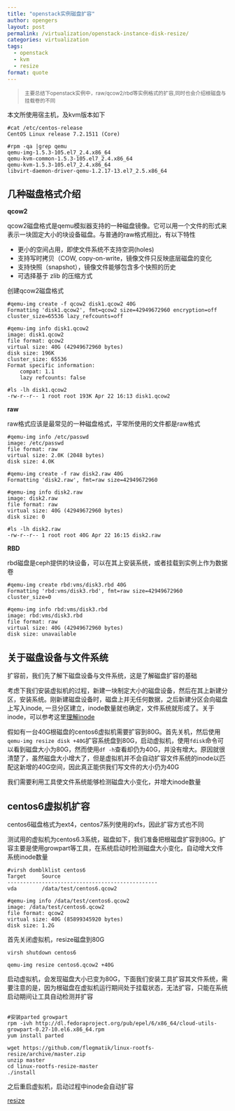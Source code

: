 ```yaml
---
title: "openstack实例磁盘扩容"
author: opengers
layout: post
permalink: /virtualization/openstack-instance-disk-resize/
categories: virtualization
tags:
  - openstack
  - kvm
  - resize
format: quote
---
```


><small>主要总结下openstack实例中，raw/qcow2/rbd等实例格式的扩容,同时也会介绍根磁盘与挂载卷的不同</small>    

本文所使用宿主机，及kvm版本如下     

``` shell
#cat /etc/centos-release
CentOS Linux release 7.2.1511 (Core) 

#rpm -qa |grep qemu
qemu-img-1.5.3-105.el7_2.4.x86_64
qemu-kvm-common-1.5.3-105.el7_2.4.x86_64
qemu-kvm-1.5.3-105.el7_2.4.x86_64
libvirt-daemon-driver-qemu-1.2.17-13.el7_2.5.x86_64
```

## 几种磁盘格式介绍      

**qcow2**  

qcow2磁盘格式是qemu模拟器支持的一种磁盘镜像。它可以用一个文件的形式来表示一块固定大小的块设备磁盘。与普通的raw格式相比，有以下特性

* 更小的空间占用，即使文件系统不支持空洞(holes)     
* 支持写时拷贝（COW, copy-on-write，镜像文件只反映底层磁盘的变化   
* 支持快照（snapshot），镜像文件能够包含多个快照的历史   
* 可选择基于 zlib 的压缩方式     

创建qcow2磁盘格式      

``` shell
#qemu-img create -f qcow2 disk1.qcow2 40G
Formatting 'disk1.qcow2', fmt=qcow2 size=42949672960 encryption=off cluster_size=65536 lazy_refcounts=off 

#qemu-img info disk1.qcow2 
image: disk1.qcow2
file format: qcow2
virtual size: 40G (42949672960 bytes)
disk size: 196K
cluster_size: 65536
Format specific information:
    compat: 1.1
    lazy refcounts: false

#ls -lh disk1.qcow2 
-rw-r--r-- 1 root root 193K Apr 22 16:13 disk1.qcow2
```

**raw**   

raw格式应该是最常见的一种磁盘格式，平常所使用的文件都是raw格式    

``` shell
#qemu-img info /etc/passwd
image: /etc/passwd
file format: raw
virtual size: 2.0K (2048 bytes)
disk size: 4.0K

#qemu-img create -f raw disk2.raw 40G
Formatting 'disk2.raw', fmt=raw size=42949672960 

#qemu-img info disk2.raw 
image: disk2.raw
file format: raw
virtual size: 40G (42949672960 bytes)
disk size: 0

#ls -lh disk2.raw 
-rw-r--r-- 1 root root 40G Apr 22 16:15 disk2.raw
```

**RBD**    

rbd磁盘是ceph提供的块设备，可以在其上安装系统，或者挂载到实例上作为数据卷     

``` shell
#qemu-img create rbd:vms/disk3.rbd 40G
Formatting 'rbd:vms/disk3.rbd', fmt=raw size=42949672960 cluster_size=0 

#qemu-img info rbd:vms/disk3.rbd
image: rbd:vms/disk3.rbd
file format: raw
virtual size: 40G (42949672960 bytes)
disk size: unavailable
```    

## 关于磁盘设备与文件系统    

扩容前，我们先了解下磁盘设备与文件系统，这是了解磁盘扩容的基础        

考虑下我们安装虚拟机的过程，新建一块制定大小的磁盘设备，然后在其上新建分区，安装系统。刚新建磁盘设备时，磁盘上并无任何数据，之后新建分区会向磁盘上写入inode, 一旦分区建立，inode数量就也确定，文件系统就形成了。关于inode，可以参考这里[理解inode](http://www.ruanyifeng.com/blog/2011/12/inode.html)    

假如有一台40G根磁盘的centos6虚拟机需要扩容到80G。首先关机，然后使用`qemu-img resize disk +40G`扩容系统盘到80G，启动虚拟机，使用`fdisk`命令可以看到磁盘大小为80G，然而使用`df -h`查看却仍为40G，并没有增大。原因就很清楚了，虽然磁盘大小增大了，但是虚拟机并不会自动扩容文件系统的inode以匹配这新增的40G空间，因此真正能供我们写文件的大小仍为40G    

我们需要利用工具使文件系统能够检测磁盘大小变化，并增大inode数量   

## centos6虚拟机扩容           

centos6磁盘格式为ext4，centos7系列使用的xfs，因此扩容方式也不同      

测试用的虚拟机为centos6.3系统，磁盘如下，我们准备把根磁盘扩容到80G。扩容主要是使用growpart等工具，在系统启动时检测磁盘大小变化，自动增大文件系统inode数量    

``` shell    
#virsh domblklist centos6
Target     Source
------------------------------------------------
vda        /data/test/centos6.qcow2

#qemu-img info /data/test/centos6.qcow2
image: /data/test/centos6.qcow2
file format: qcow2
virtual size: 40G (85899345920 bytes)
disk size: 1.2G

```

首先关闭虚拟机，resize磁盘到80G    

``` shell
virsh shutdown centos6

qemu-img resize centos6.qcow2 +40G
```

启动虚拟机，会发现磁盘大小已变为80G，下面我们安装工具扩容其文件系统，需要注意的是，因为根磁盘在虚拟机运行期间处于挂载状态，无法扩容，只能在系统启动期间让工具自动检测并扩容     
  
``` shell

#安装parted growpart
rpm -ivh http://dl.fedoraproject.org/pub/epel/6/x86_64/cloud-utils-growpart-0.27-10.el6.x86_64.rpm
yum install parted

wget https://github.com/flegmatik/linux-rootfs-resize/archive/master.zip 
unzip master
cd linux-rootfs-resize-master
./install
```

之后重启虚拟机，启动过程中inode会自动扩容   

[resize](/images/openstack/install-resize/resize1.png)    


       
